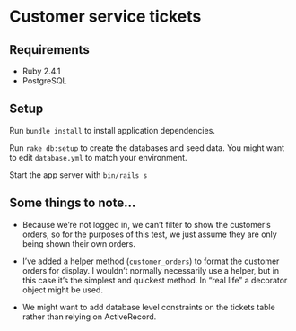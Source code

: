 # Customer service tickets

## Requirements

* Ruby 2.4.1
* PostgreSQL

## Setup

Run `bundle install` to install application dependencies.

Run `rake db:setup` to create the databases and seed data. You might want to
edit `database.yml` to match your environment.

Start the app server with `bin/rails s`

## Some things to note...

* Because we’re not logged in, we can’t filter to show the customer’s orders, so
  for the purposes of this test, we just assume they are only being shown their
  own orders.
 
* I’ve added a helper method (`customer_orders`) to format the customer orders
  for display. I wouldn’t normally necessarily use a helper, but in this case
  it’s the simplest and quickest method. In “real life” a decorator object
  might be used.

* We might want to add database level constraints on the tickets table rather
  than relying on ActiveRecord.

